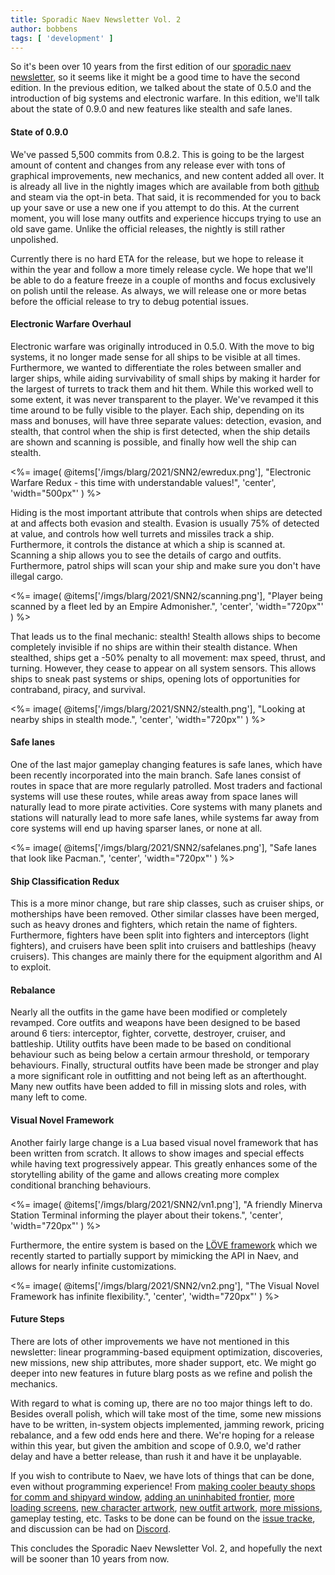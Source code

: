 ```yaml
---
title: Sporadic Naev Newsletter Vol. 2
author: bobbens
tags: [ 'development' ]
---
```


So it's been over 10 years from the first edition of our [sporadic naev
newsletter](<%=@items['/blarg/2010-07-16_sporadic_naev_newsletter_vol_1.md'].path%>),
so it seems like it might be a good time to have the second edition. In the
previous edition, we talked about the state of 0.5.0 and the introduction of
big systems and electronic warfare. In this edition, we'll talk about the state
of 0.9.0 and new features like stealth and safe lanes.

#### State of 0.9.0

We've passed 5,500 commits from 0.8.2. This is going to be the largest amount of
content and changes from any release ever with tons of graphical improvements,
new mechanics, and new content added all over. It is already all live in the
nightly images which are available from both
[github](https://github.com/naev/naev/releases/tag/nightly) and steam via the
opt-in beta. That said, it is recommended for you to back up your save or use a
new one if you attempt to do this. At the current moment, you will lose many
outfits and experience hiccups trying to use an old save game. Unlike the
official releases, the nightly is still rather unpolished.

Currently there is no hard ETA for the release, but we hope to release it
within the year and follow a more timely release cycle. We hope that we'll be
able to do a feature freeze in a couple of months and focus exclusively on
polish until the release. As always, we will release one or more betas before
the official release to try to debug potential issues.

#### Electronic Warfare Overhaul

Electronic warfare was originally introduced in 0.5.0. With the move to big
systems, it no longer made sense for all ships to be visible at all times.
Furthermore, we wanted to differentiate the roles between smaller and larger
ships, while aiding survivability of small ships by making it harder for the
largest of turrets to track them and hit them. While this worked well to some
extent, it was never transparent to the player. We've revamped it this time
around to be fully visible to the player. Each ship, depending on its mass and
bonuses, will have three separate values: detection, evasion, and stealth, that
control when the ship is first detected, when the ship details are shown and
scanning is possible, and finally how well the ship can stealth.

<%= image( @items['/imgs/blarg/2021/SNN2/ewredux.png'], "Electronic Warfare Redux - this time with understandable values!", 'center', 'width="500px"' ) %>

Hiding is the most important attribute that controls when ships are detected at
and affects both evasion and stealth. Evasion is usually 75% of detected at
value, and controls how well turrets and missiles track a ship. Furthermore, it
controls the distance at which a ship is scanned at. Scanning a ship allows you
to see the details of cargo and outfits. Furthermore, patrol ships will scan
your ship and make sure you don't have illegal cargo.

<%= image( @items['/imgs/blarg/2021/SNN2/scanning.png'], "Player being scanned by a fleet led by an Empire Admonisher.", 'center', 'width="720px"' ) %>

That leads us to the final mechanic: stealth! Stealth allows ships to become
completely invisible if no ships are within their stealth distance. When
stealthed, ships get a -50% penalty to all movement: max speed, thrust, and
turning. However, they cease to appear on all system sensors. This allows ships
to sneak past systems or ships, opening lots of opportunities for contraband,
piracy, and survival.

<%= image( @items['/imgs/blarg/2021/SNN2/stealth.png'], "Looking at nearby ships in stealth mode.", 'center', 'width="720px"' ) %>

#### Safe lanes

One of the last major gameplay changing features is safe lanes, which have been
recently incorporated into the main branch. Safe lanes consist of routes in
space that are more regularly patrolled. Most traders and factional systems
will use these routes, while areas away from space lanes will naturally lead to
more pirate activities. Core systems with many planets and stations will
naturally lead to more safe lanes, while systems far away from core systems
will end up having sparser lanes, or none at all.

<%= image( @items['/imgs/blarg/2021/SNN2/safelanes.png'], "Safe lanes that look like Pacman.", 'center', 'width="720px"' ) %>

#### Ship Classification Redux

This is a more minor change, but rare ship classes, such as cruiser ships, or
motherships have been removed. Other similar classes have been merged, such as
heavy drones and fighters, which retain the name of fighters. Furthermore,
fighters have been split into fighters and interceptors (light fighters), and
cruisers have been split into cruisers and battleships (heavy cruisers). This
changes are mainly there for the equipment algorithm and AI to exploit.

#### Rebalance

Nearly all the outfits in the game have been modified or completely revamped.
Core outfits and weapons have been designed to be based around 6 tiers:
interceptor, fighter, corvette, destroyer, cruiser, and battleship. Utility
outfits have been made to be based on conditional behaviour such as being below
a certain armour threshold, or temporary behaviours. Finally, structural
outfits have been made be stronger and play a more significant role in
outfitting and not being left as an afterthought. Many new outfits have been
added to fill in missing slots and roles, with many left to come.

#### Visual Novel Framework

Another fairly large change is a Lua based visual novel framework that has been
written from scratch. It allows to show images and special effects while having
text progressively appear. This greatly enhances some of the storytelling
ability of the game and allows creating more complex conditional branching
behaviours.

<%= image( @items['/imgs/blarg/2021/SNN2/vn1.png'], "A friendly Minerva Station Terminal informing the player about their tokens.", 'center', 'width="720px"' ) %>

Furthermore, the entire system is based on the [LÖVE
framework](https://love2d.org/) which we recently started to partially support
by mimicking the API in Naev, and allows for nearly infinite customizations.

<%= image( @items['/imgs/blarg/2021/SNN2/vn2.png'], "The Visual Novel Framework has infinite flexibility.", 'center', 'width="720px"' ) %>

#### Future Steps

There are lots of other improvements we have not mentioned in this newsletter:
linear programming-based equipment optimization, discoveries, new missions, new
ship attributes, more shader support, etc. We might go deeper into new features
in future blarg posts as we refine and polish the mechanics.

With regard to what is coming up, there are no too major things left to do.
Besides overall polish, which will take most of the time, some new missions
have to be written, in-system objects implemented, jamming rework, pricing
rebalance, and a few odd ends here and there. We're hoping for a release within
this year, but given the ambition and scope of 0.9.0, we'd rather delay and
have a better release, than rush it and have it be unplayable.

If you wish to contribute to Naev, we have lots of things that can be done,
even without programming experience! From [making cooler beauty shops for comm
and shipyard window](https://github.com/naev/naev/issues/1835), [adding an
uninhabited frontier](https://github.com/naev/naev/issues/1866), [more loading
screens](https://github.com/naev/naev/issues/1814), [new character
artwork](https://github.com/naev/naev/wiki/Needed-Artwork%3A-Characters), [new
outfit artwork](https://github.com/naev/naev/wiki/Needed-Artwork%3A-Outfits),
[more missions](https://github.com/naev/naev/wiki/Mission-Scripting), gameplay
testing, etc.  Tasks to be done can be found on the [issue
tracke](https://github.com/naev/naev/issues), and discussion can be had on
[Discord](https://discord.com/invite/nd2M5BR).

This concludes the Sporadic Naev Newsletter Vol. 2, and hopefully the next will
be sooner than 10 years from now.


